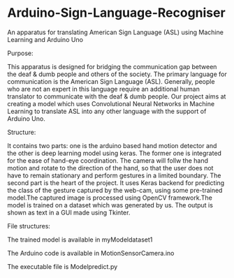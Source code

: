 # Arduino-Sign-Language-Recogniser

An apparatus for translating American Sign Language (ASL) using Machine Learning and Arduino Uno

Purpose:

This apparatus is designed for bridging the communication gap between the deaf & dumb people and others of the society. The primary language for communication is the American Sign Language (ASL). Generally, people who are not an expert in this language require an additional human translator to communicate with the deaf & dumb people. Our project aims at creating a model which uses Convolutional Neural Networks in Machine Learning to translate ASL into any other language with the support of Arduino Uno.

Structure:


It contains two parts: one is the arduino based hand motion detector and the other is deep learning model using keras.
The former one is integrated for the ease of hand-eye coordination. The camera will follw the hand motion and rotate to the direction of the hand, so that the user does not have to remain stationary and perform gestures in a limited boundary.
The second part is the heart of the project. It uses Keras backend for predicting the class of the gesture captured by the web-cam, using some pre-trained model.The captured image is processed using OpenCV framework.The model is trained on a dataset which was generated by us. The output is shown as text in a GUI made using Tkinter.


File structures:

The trained model is available in myModeldataset1

The Arduino code is available in MotionSensorCamera.ino

The executable file is Modelpredict.py
